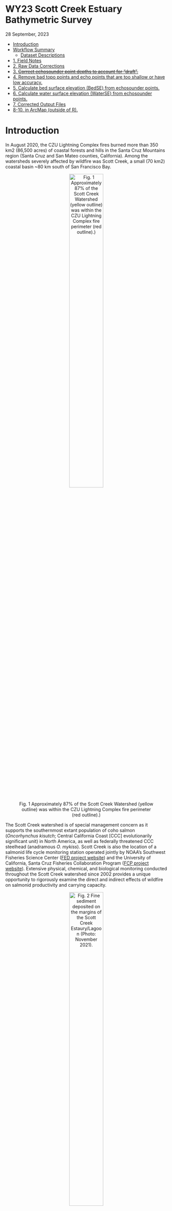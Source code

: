 WY23 Scott Creek Estuary Bathymetric Survey
================
28 September, 2023

- [Introduction](#introduction)
- [Workflow Summary](#workflow-summary)
  - [Dataset Descriptions](#dataset-descriptions)
- [1. Field Notes](#1-field-notes)
- [2. Raw Data Corrections](#2-raw-data-corrections)
- [3. ~~Correct echosounder point depths to account for
  “draft”.~~](#3-correct-echosounder-point-depths-to-account-for-draft)
- [4. Remove bad topo points and echo points that are too shallow or
  have low
  accuracy.](#4-remove-bad-topo-points-and-echo-points-that-are-too-shallow-or-have-low-accuracy)
- [5. Calculate bed surface elevation (BedSE) from echosounder
  points.](#5-calculate-bed-surface-elevation-bedse-from-echosounder-points)
- [6. Calculate water surface elevation (WaterSE) from echosounder
  points.](#6-calculate-water-surface-elevation-waterse-from-echosounder-points)
- [7. Corrected Output Files](#7-corrected-output-files)
- [8-10. in ArcMap (outside of R).](#8-10-in-arcmap-outside-of-r)

<!-- README.md is generated from README.Rmd. Please edit that file -->

# Introduction

In August 2020, the CZU Lightning Complex fires burned more than 350 km2
(86,500 acres) of coastal forests and hills in the Santa Cruz Mountains
region (Santa Cruz and San Mateo counties, California). Among the
watersheds severely affected by wildfire was Scott Creek, a small (70
km2) coastal basin ~80 km south of San Francisco Bay.

<center>

<figure>
<img src="Figures/CZU_perim_SCWatershed_crop_20210426.jpg"
style="width:50.0%"
alt="Fig. 1 Approximately 87% of the Scott Creek Watershed (yellow outline) was within the CZU Lightning Complex fire perimeter (red outline).)" />
<figcaption aria-hidden="true">Fig. 1 Approximately 87% of the Scott
Creek Watershed (yellow outline) was within the CZU Lightning Complex
fire perimeter (red outline).)</figcaption>
</figure>

</center>

The Scott Creek watershed is of special management concern as it
supports the southernmost extant population of coho salmon
(*Oncorhynchus kisutch*; Central California Coast \[CCC\] evolutionarily
significant unit) in North America, as well as federally threatened CCC
steelhead (anadramous *O. mykiss*). Scott Creek is also the location of
a salmonid life cycle monitoring station operated jointly by NOAA’s
Southwest Fisheries Science Center ([FED project
website](https://www.fisheries.noaa.gov/west-coast/science-data/landscape-and-seascape-ecology-research-california-salmon))
and the University of California, Santa Cruz Fisheries Collaboration
Program ([FCP project
website](https://fisheries.ucsc.edu/research-teams/scott-creek/)).
Extensive physical, chemical, and biological monitoring conducted
throughout the Scott Creek watershed since 2002 provides a unique
opportunity to rigorously examine the direct and indirect effects of
wildfire on salmonid productivity and carrying capacity.

<center>

<figure>
<img src="Figures/Lagoon_lookingUS_20211130.jpg" style="width:50.0%"
alt="Fig. 2 Fine sediment deposited on the margins of the Scott Creek Estaury/Lagoon (Photo: November 2021)." />
<figcaption aria-hidden="true">Fig. 2 Fine sediment deposited on the
margins of the Scott Creek Estaury/Lagoon (Photo: November
2021).</figcaption>
</figure>

</center>

Water Year 2023 (WY23) had large flushing flows which moved large
amounts of sediment throughout the mainstem. We believe course sediment
reached the Scott Creek Estuary/Lagoon whereas most fine sediment
reached the area in WY2022 (right figure shows fine sediment deposition
in the estuary 30 November 2021). This repository focuses on data
collected on 22 September 2023 in the Scott Creek Estuary/Lagoon and a
separate repository is dedicated to the [WY2022
data](https://github.com/RMBond/ScottCreek-WY22_LagoonBathymetry). Our
goal was to survey the estuary using RTK GPS and create a bathymetric
surface. Ultimately we hope to track how this habitat changes over time
and answer the question “How much has the Scott Creek estuary/lagoon
filled in with fine sediment and re-scoured compared to pre-fire
conditions?”.

# Workflow Summary

The general workflow is:

1.  Collect topo and echo sounder points.

2.  Extract data from the R10s and correct raw data with OPUS output (if
    needed).

3.  ~~Correct echosounder point depths to account for “draft”~~ (Done).

4.  Remove bad topo points and echo points that are too shallow or have
    low accuracy.

5.  Calculate bed surface elevation (BedSE) from echosunder points
    (Note: topo points are corrected in step 4).

6.  Calculate water surface elevation (WaterSE) from echosounder points.

7.  Make Corrected Output Files.

8.  Share with collaborators.

<br>

## Dataset Descriptions

The <span style="color:purple">*Data*</span> folder contains all of the
rtk datasets used in this repository. The raw and output datasets can be
found in their corresponding folders.

*Uncorrected* Base Station Files:

1.  The
    <span style="color:purple">*Raw_Data/Scott_Blue_230922.csv*</span>
    datafile contiants the keyed in base station point (based on WY22
    OPUS correction, see field notes below).

2.  The <span style="color:purple">*OPUS/727726251.o*</span> datafile is
    the *uncorrected* base station RINEX file that can be submitted to
    OPUS for double checking the correction.

*Uncorrected* Rover Files:

3.  The
    <span style="color:purple">*Raw_Data/Scott_Grn_230922.csv*</span>
    datafile consists of the *uncorrected* green rover topo points.

4.  The echosounder points were broken into two job files to reduce file
    size (this was a challenge in WY22).
    <span style="color:purple">*Scott_Red_230922.csv*</span> and
    <span style="color:purple">*Scott_Red2_230922.csv*</span> datafiles
    consists of the *uncorrected* red rover topo and echosounder points.
    The depth and accuracy fields were extracted by L. Harrison using
    Trimble Business Center software.

<span style="color:blue">*Corrected*</span> Rover Files:

5.  The
    <span style="color:purple">*Output_Data/OUT.FullDataset_Corrected_xxx*</span>
    datafile is the full (all rtk points) dataset. It can be used as a
    starting point for any analysis.

6.  The
    <span style="color:purple">*Output_Data/OUT.BedSurface_Corrected_xxx*</span>
    datafile is the bed surface input file (topo, wse, and echosounder
    point) for making TIN and raster files in ArcMap. Note the WaterSE
    column has been removed (not needed).

7.  The
    <span style="color:purple">*Output_Data/OUT.WaterSurface_Corrected_xxx*</span>
    datafile is the water surface input file (wse and echosounder point)
    for making TIN and raster files in ArcMap. Note the BedSE column has
    been removed (not needed).

<br>

# 1. Field Notes

On 22 September 2023, R. Bond and A. Hay surveyed the estuary with three
RTK units (Trimble R10’s). Each unit has its own raw data file
(described above) which are used in the workflow (steps above). A
google-drive folder with a scan of the field notebook and photos can be
found
[here](https://drive.google.com/drive/u/1/folders/1JAJvtO_taK0N5950DzGwYt7C-WTqHhzp).

<img align="Right" width="300" height="400" src="Figures/20230922_BaseonCP02.jpg">

Survey Notes:

- Survey Units: Meters;

- Horizontal Datum: NAD83 10 North

- Vertical Datum: Conus GEOID12A.

- Survey extent: Scott Creek State Beach inland to Queseria Creek
  confluence. Most topo points were collected from the beach to the
  north marsh area (bad signal just upstream of the Lagoon PIT antenna
  array). Echosounder points focused on the main channel from the beach
  (downstream side of Hwy 1 bridge) to Queseria Creek confluence.

- Blue Unit - Base station.

  - Settup on ESA CP02 and ran for ~5 hours (same point as WY22).
  - Antenna height to quick release = 1.5m.
  - Job Name: Scott_blue_230922.
  - Keyed in base coordinates based on WY22 OPUS correction and 1cm
    added to elevation (Z) to account for slightly different GEOID
    models (OPUS used CONUS2018 and we used CONUS2012)
    - N = 4099614.797m
    - E = 568610.850m
    - Z = 8.382m

- Green Unit - Rover collecting topo points

  - Antenna height to quick release = 2.0m (one rod = 1.05m).
  - Job Name: Scott_grn_230922.
  - Shot to ESA CP01 for check point.
  - Started topo survey at point \#7.
  - Raw Data Corrections:
    - Delete points 793 (bad wse).

- Red Unit - Rover collecting echosounder points (Sonarmite; wet areas
  with depth).

  - Antenna height to quick release = 1.252m.
  - Job Name: Scott_red_230922.
  - Sounder depth in water (a.k.a. “Draft”) = 0.27m.
  - Code = echo.
  - Job 1: Started at point number 1000 and stoped at point 5446.
  - Job 2: Started st point number 5500 and stoped at point 7022. (Used
    same antenna height and draft as Job 1).
  - Draft was keyed into the unit so Trimble dusiness Center software
    applied this amoutn to the depth measurments. Therefore the draft
    correcting step is not needed.

- Survey Codes:

  - levee - top of levee.
  - topo - combination of wet and dry topographic points.
  - rock - armouring at Hwy 1 bridge (“Jacks”)
  - wse - Water Surface Elevation at the edge of bank (transition from
    wet to dry).
  - echo - wet echosounder point (need to incorperate depth measurments
    to elevation to get BSE).

- The mouth was open during the survey (so reffering to estuary rather
  than lagoon). Mouth runs north to blufs and spills onto the reef.
  There is a mudstone ledge that is acting as an elevation control
  (despite water being able to still flow out). The wetted area and
  depth looks comparable to previous water years.

- The North marsh and South pond were wet during the survey (pre-fire
  times this was rare in the late summer).

<br>

# 2. Raw Data Corrections

When starting the base station we “used a”here” “keyed in” the point
using WU22 OPUS correction (coordinates above).

\####START WORKING ON CODE HERE \####

<br>

``` r

#Load packages
library(ggplot2)
library(dplyr)
library(lubridate)
library(patchwork)

options(digits = 10) #Global option so you can see the entire number for Northings and Eastings.


#### Goal: Correct raw data with OPUS correction.

#Read in RTK files
Green.dat <- read.csv('Data/Raw_Data/SC_grn_xxx.csv', sep = ",", header = T) # Topo points (362 obs, 5 var).
Red.dat <- read.csv('Data/Raw_Data/SC_red_xxx_withdepth.csv', sep = ",", header = T) # Echosounder points (11772 obs, 21 var).

#Make sure the data are loaded correctly
str(Green.dat)
str(Red.dat) #Looks Good.

#OPUS Correct datasets:
#Topo Points:
Green.opus <- Green.dat %>% 
  mutate(North_cor = North + 6.557,
         East_cor = East - 3.309,
         Elevation_cor = Elevation - 2.348) %>% 
  select(Point, North_cor, East_cor, Elevation_cor, Code) # 359 Obs of 5 var.
      
#Echosounder Points:
Red.opus <- Red.dat %>% 
  mutate(North_cor = North + 6.557,
         East_cor = East - 3.309,
         Elevation_cor = Elevation - 2.348) %>% # Apply OPUS correction
  select(Point, North_cor, East_cor, Elevation_cor, Depth, Code, VertPrec) #Note: Elevation and Depth are adjusted further below. # 11772 obs of 7 var.
  
  
```

<br>

# 3. ~~Correct echosounder point depths to account for “draft”.~~

<img align="Right" width="300" height="300" src="Figures/Draft.jpg">

The sounding instrument is mounted slightly into the water. This little
bit of depth, known as “draft”, typically needs to be added to all of
the depth values to get total water depth (d in figure to the right).
NOTE DRAFT WAS KEYED INTO THE TSC3 AND HAS ALREADY BEEN APPLIED TO THE
DEPTH POINTS. THEREFORE THIS STEP IS SKIPPED FOR THIS WATER YEAR’S
SURVEY.

# 4. Remove bad topo points and echo points that are too shallow or have low accuracy.

Point filters:

- Topo points were removed based on fieldnotes.

- Echosounder points were removed based on a vertical precision
  threshold = 0.03cm and sounding depths less than 0.4m (the shallowest
  depth a return could be detected by the sonarmite).

``` r

#### Goal: Correct topo and echosounder points based on field notes and echo sounder point accuracy.

#Topo points:
Green.cor <- Green.opus %>%
  mutate(BedSE = Elevation_cor) %>% #Renaming since these topos are bed surface elevation.
  select(-Elevation_cor) %>%        #Removing old named column.
  filter(Point != "BASE",
         Point != 337,
         Point != 345)  #Remove three points.

Green.cor$Code[Green.cor$Point == 7] <- "topo"
Green.cor$Code[Green.cor$Point == 108] <- "topo"
Green.cor$Code[Green.cor$Point == 109] <- "topo"
Green.cor$Code[Green.cor$Point == 163] <- "topo"
Green.cor$Code[Green.cor$Point == 164] <- "topo" #Change code form WSE to topo.

# 359 Obs of 5 var.

#Corrected topo point dataset:
# write.table(Green.cor, file = 'Data/Output_Data/OUT.Green_Corrected_20221005.csv', sep = ',', row.names = F)

#Remove echosounder points based on vertical precision threshold between 0.09 - 0.16ft and depths less than 1.3ft.
Red.cor <- Red.draft %>% 
  filter(Code == "echo",  #Remove non-echo points. #11769 obs
         VertPrec < 0.09, #Remove points based on vertical precision threshold #11067 obs
         Depth_cor > 1.3) #Remove shallow points #10977 obs

#10977 obs of 7 var.
```

# 5. Calculate bed surface elevation (BedSE) from echosounder points.

BedSE = OPUS corrected elevation + draft corrected depth.

``` r

####Goal: Combine elevations with depth to get BedSE.

Red.cor2 <- Red.cor %>%
  mutate(BedSE = Elevation_cor + Depth_cor)

#10977 obs. of 8 var.
```

# 6. Calculate water surface elevation (WaterSE) from echosounder points.

Water SE (for the echosounder points) = Elevation_cor - draft (0.650
ft).

- Echosounder points can be used as water surface elevation refrences
  (i.e., Z point used in water surface TIN).

- “wse” points (collected by the green rover) indicated the wetted
  margin on the bank (i.e., X,Y,Z can be used in bed and water surface
  TINs). The wse points are important for creating the wetted boundary
  wihtin the lagoon.

``` r

Red.cor3 <- Red.cor2 %>% 
  mutate(WaterSE = Elevation_cor - 0.65) %>% 
  select(Point, North_cor, East_cor, BedSE, WaterSE, Depth_cor, Code, VertPrec) #remove old elevation column.

#10977 obs. of 8 var.

#Corrected echosounder dataset:
# write.table(Red.cor3, file = 'Data/Output_Data/OUT.Red_Corrected_20221005.csv', sep = ',', row.names = F)
```

# 7. Corrected Output Files

``` r

####Goal: Join the RTK data together into a single dataset.

#Pull out topo WSE points and put them into the WaterSE column.
Green.cor.wse <- Green.cor %>%
  filter(Code == "wse") %>% 
  mutate(WaterSE = BedSE) # Make bed = water surface elevation since this is the wetted margin (used for water surface layer TIN below).
#79 obs of 6 var.

Green.cor.topo <- Green.cor %>%
  filter(Code != "wse") #280 of 5 var.

Green.join <- full_join(Green.cor.topo, Green.cor.wse) #rejoin topo points #359 obs of 6 var.

#### OUTPUT - Full Dataset Output ####
RTKData <- full_join(Green.join, Red.cor3) %>% 
  select(Point, North_cor, East_cor, BedSE, WaterSE, Depth_cor, Code, VertPrec) #join topo and echosounder points #11336 obs of 8 var.

#Full corrected dataset:
# write.table(RTKData, file = 'Data/Output_Data/OUT.FullDataset_Corrected_20221007.csv', sep = ',', row.names = F)

####  OUTPUT - Bed Surface TIN layer ####
BedData <- RTKData %>%
  filter(Code != "cp01",
         Code != "bridge",
         Code != "cb01b",
         Code != "hwymark",
         Code != "cpx") %>% #removing extra points that only matter to the base settup.
  select(North_cor, East_cor, BedSE, Code, Point, VertPrec) #Don't need these columns for bed TIN.
  
#11331 obs of 6 var.
  
#Bed Surface Points Only (Topo, echo, and wse = basic channel bed TIN for making ArcMap raster)
# write.table(BedData, file = 'Data/Output_Data/OUT.BedSurface_Corrected_20221007.csv', sep = ',', row.names = F)

####  OUTPUT - Water Surface TIN layer ####

WaterData <- RTKData %>%
  filter(Code == "wse"| Code == "echo") %>% #only water points.
  select(North_cor, East_cor, WaterSE, Code, Point, VertPrec) #11056 of 6 var.

#Water Surface Points Only (wse and echo = basic water surface TIN for visualizing depths in ArcMap raster)
# write.table(WaterData, file = 'Data/Output_Data/OUT.WaterSurface_Corrected_20221007.csv', sep = ',', row.names = F)
```

Some summaries:

``` r
#Goal: Summarise point types and range of depths.

RTKData.sum <- RTKData %>%
  filter(Code != "cp01",
         Code != "bridge",
         Code != "cb01b",
         Code != "hwymark",
         Code != "cpx") %>% 
  group_by(Code) %>% 
  summarise(n())

Depth.plot <- ggplot(RTKData, aes( x = Depth_cor)) +
  geom_histogram(binwidth = .5)+
  theme_classic() +
  scale_x_continuous("Depth (ft)", limits = c(1,6), 
                     breaks = c(1,2,3,4,5,6), 
                     labels = c(1,2,3,4,5,6),
                     expand = c(0,0))
# ggsave("Figures/Depth_Histogram_20221006.jpg", width = 5, height = 3, units = "in", dpi = 650, device = "jpg")
```

<center>

<figure>
<img src="Figures/Depth_Histogram_20221006.jpg" style="width:50.0%"
alt="Fig. X Histogram of echosounder depths after post-processing (Min = 1.66ft, Max =5.8ft )." />
<figcaption aria-hidden="true">Fig. X Histogram of echosounder depths
after post-processing (Min = 1.66ft, Max =5.8ft ).</figcaption>
</figure>

</center>

# 8-10. in ArcMap (outside of R).

8.  Convert BSE points into TIN layer(in ArcMap).

9.  Convert TIN to raster layer (in ArcMap).

10. TBD - Compair WY22 layer to ESA Dec 2016 layer. Raster or TIN
    differencing (in ArcMap? or R?).
